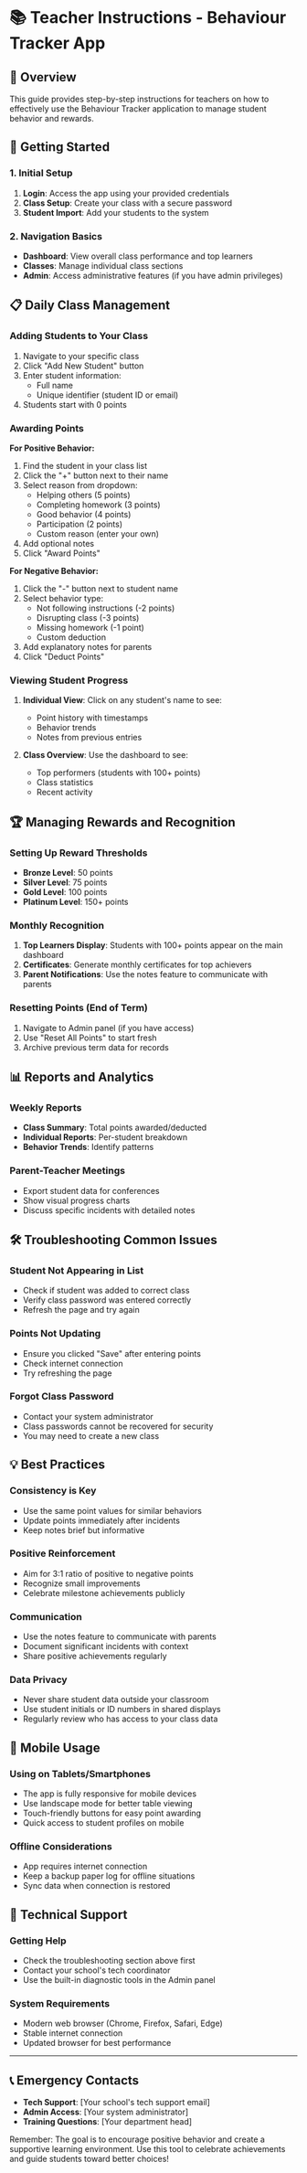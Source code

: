 # 📚 Teacher Instructions - Behaviour Tracker App

## 🎯 Overview
This guide provides step-by-step instructions for teachers on how to effectively use the Behaviour Tracker application to manage student behavior and rewards.

## 🔐 Getting Started

### 1. Initial Setup
1. **Login**: Access the app using your provided credentials
2. **Class Setup**: Create your class with a secure password
3. **Student Import**: Add your students to the system

### 2. Navigation Basics
- **Dashboard**: View overall class performance and top learners
- **Classes**: Manage individual class sections
- **Admin**: Access administrative features (if you have admin privileges)

## 📋 Daily Class Management

### Adding Students to Your Class
1. Navigate to your specific class
2. Click "Add New Student" button
3. Enter student information:
   - Full name
   - Unique identifier (student ID or email)
4. Students start with 0 points

### Awarding Points
**For Positive Behavior:**
1. Find the student in your class list
2. Click the "+" button next to their name
3. Select reason from dropdown:
   - Helping others (5 points)
   - Completing homework (3 points)
   - Good behavior (4 points)
   - Participation (2 points)
   - Custom reason (enter your own)
4. Add optional notes
5. Click "Award Points"

**For Negative Behavior:**
1. Click the "-" button next to student name
2. Select behavior type:
   - Not following instructions (-2 points)
   - Disrupting class (-3 points)
   - Missing homework (-1 point)
   - Custom deduction
3. Add explanatory notes for parents
4. Click "Deduct Points"

### Viewing Student Progress
1. **Individual View**: Click on any student's name to see:
   - Point history with timestamps
   - Behavior trends
   - Notes from previous entries

2. **Class Overview**: Use the dashboard to see:
   - Top performers (students with 100+ points)
   - Class statistics
   - Recent activity

## 🏆 Managing Rewards and Recognition

### Setting Up Reward Thresholds
- **Bronze Level**: 50 points
- **Silver Level**: 75 points
- **Gold Level**: 100 points
- **Platinum Level**: 150+ points

### Monthly Recognition
1. **Top Learners Display**: Students with 100+ points appear on the main dashboard
2. **Certificates**: Generate monthly certificates for top achievers
3. **Parent Notifications**: Use the notes feature to communicate with parents

### Resetting Points (End of Term)
1. Navigate to Admin panel (if you have access)
2. Use "Reset All Points" to start fresh
3. Archive previous term data for records

## 📊 Reports and Analytics

### Weekly Reports
- **Class Summary**: Total points awarded/deducted
- **Individual Reports**: Per-student breakdown
- **Behavior Trends**: Identify patterns

### Parent-Teacher Meetings
- Export student data for conferences
- Show visual progress charts
- Discuss specific incidents with detailed notes

## 🛠️ Troubleshooting Common Issues

### Student Not Appearing in List
- Check if student was added to correct class
- Verify class password was entered correctly
- Refresh the page and try again

### Points Not Updating
- Ensure you clicked "Save" after entering points
- Check internet connection
- Try refreshing the page

### Forgot Class Password
- Contact your system administrator
- Class passwords cannot be recovered for security
- You may need to create a new class

## 💡 Best Practices

### Consistency is Key
- Use the same point values for similar behaviors
- Update points immediately after incidents
- Keep notes brief but informative

### Positive Reinforcement
- Aim for 3:1 ratio of positive to negative points
- Recognize small improvements
- Celebrate milestone achievements publicly

### Communication
- Use the notes feature to communicate with parents
- Document significant incidents with context
- Share positive achievements regularly

### Data Privacy
- Never share student data outside your classroom
- Use student initials or ID numbers in shared displays
- Regularly review who has access to your class data

## 📱 Mobile Usage

### Using on Tablets/Smartphones
- The app is fully responsive for mobile devices
- Use landscape mode for better table viewing
- Touch-friendly buttons for easy point awarding
- Quick access to student profiles on mobile

### Offline Considerations
- App requires internet connection
- Keep a backup paper log for offline situations
- Sync data when connection is restored

## 🔧 Technical Support

### Getting Help
- Check the troubleshooting section above first
- Contact your school's tech coordinator
- Use the built-in diagnostic tools in the Admin panel

### System Requirements
- Modern web browser (Chrome, Firefox, Safari, Edge)
- Stable internet connection
- Updated browser for best performance

---

## 📞 Emergency Contacts
- **Tech Support**: [Your school's tech support email]
- **Admin Access**: [Your system administrator]
- **Training Questions**: [Your department head]

Remember: The goal is to encourage positive behavior and create a supportive learning environment. Use this tool to celebrate achievements and guide students toward better choices!